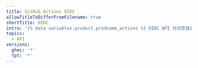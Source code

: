 ```yaml
---
title: GitHub Actions OIDC
allowTitleToDifferFromFilename: true
shortTitle: OIDC
intro: '{% data variables.product.prodname_actions %} OIDC API 允许您自定义 JWT 令牌声明。'
topics:
  - API
versions:
  ghec: '*'
  fpt: '*'
---
```



